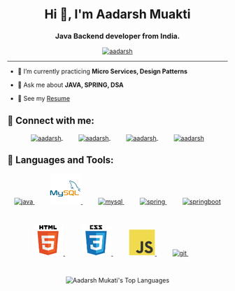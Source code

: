 <h1 align="center">Hi 👋, I'm Aadarsh Muakti</h1>
<h3 align="center">Java Backend developer from India.</h3>



<p align="center"> <a href="https://github.com/ryo-ma/github-profile-trophy"><img src="https://github-profile-trophy.vercel.app/?username=aadarsh11433" alt="aadarsh" /></a> </p>


** **


- 🌱 I’m currently practicing **Micro Services, Design Patterns**

- 💬 Ask me about **JAVA, SPRING, DSA**

- 🧾 See my [Resume](https://drive.google.com/file/d/1JKgPoD1sWvro4gXk2zqXW__FD6fktskj/view?usp=drive_link) 
<!-- - 📫 Visit my [Portfolio](https://aadarsh-mukati.netlify.app/)  -->


## 🧩 Connect with me:</h3>
<p align="center">
<a href="https://www.linkedin.com/in/aadarsh-mukati-62b464221/" target="_blank">
 <img align="center" src="https://raw.githubusercontent.com/rahuldkjain/github-profile-readme-generator/master/src/images/icons/Social/linked-in-alt.svg" alt="aadarsh" height="50" width="50" />
 </a>&emsp; &emsp;
 <a href="mailto:aadarsh11433@gmail.com" target="_blank" >
 <img align="center" src="https://user-images.githubusercontent.com/92370651/185765873-3f7ae27d-e087-49a3-b89c-a5e9b575c7b8.jpg" alt="aadarsh" height="50" width="50"/>
 </a> &emsp; &emsp;
  <a href="https://leetcode.com/aadarsh_mukati/" target="_blank" >
 <img align="center" src="https://user-images.githubusercontent.com/92370651/185765935-d4b8c020-c1cb-4183-9305-e81065dac042.png" alt="aadarsh" height="50" width="50"/>
  </a>&emsp; &emsp;
  <a href="https://www.chess.com/member/aadarsh11433" target="_blank" >
 <img align="center" src="https://user-images.githubusercontent.com/92370651/185765975-634be143-e80d-4051-9acf-14c6220a6f27.png" alt="aadarsh" height="50" width="50"/>
  </a>
</p>


 ## 🚀 Languages and Tools:
 
 <p align="center"> 
 <a href="https://www.java.com" target="_blank" rel="noreferrer">
 <img src="https://cdn.iconscout.com/icon/free/png-64/java-60-1174953.png" alt="java" width="60" height="70"/> 
 </a> &emsp; &emsp;
  <a href="https://www.mysql.com/" target="_blank" rel="noreferrer"> 
 <img src="https://raw.githubusercontent.com/devicons/devicon/master/icons/mysql/mysql-original-wordmark.svg" alt="mysql" width="70" height="70"/> 
 </a> &emsp; &emsp;
  <a href="https://hibernate.org/orm/documentation/5.6/" target="_blank" rel="noreferrer"> 
 <img src="https://user-images.githubusercontent.com/92370651/185764697-d68dd47b-3f17-4493-9ad0-6458223d0f41.png" alt="mysql" width="70" height="70"/> 
 </a>  &emsp; &emsp;
 <a href="https://spring.io/" target="_blank" rel="noreferrer">
 <img src="https://www.vectorlogo.zone/logos/springio/springio-icon.svg" alt="spring" width="60" height="60"/> 
 </a> &emsp; &emsp;
 <a href="https://spring.io/" target="_blank" rel="noreferrer">
 <img src="https://user-images.githubusercontent.com/92370651/185764652-2b95f364-5093-4c37-9e7a-2b80e861cf6a.png" alt="springboot" width="60" height="60"/> 
 </a>
 </p>
 <br/>
  <p align="center"> 
 <a href="https://www.w3.org/html/" target="_blank" rel="noreferrer">
 <img src="https://raw.githubusercontent.com/devicons/devicon/master/icons/html5/html5-original-wordmark.svg" alt="html5" width="70" height="70"/> 
 </a> &emsp; &emsp;
 <a href="https://www.w3schools.com/css/" target="_blank" rel="noreferrer">
 <img src="https://raw.githubusercontent.com/devicons/devicon/master/icons/css3/css3-original-wordmark.svg" alt="css3" width="70" height="70"/> 
 </a> &emsp; &emsp;

 <a href="https://developer.mozilla.org/en-US/docs/Web/JavaScript" target="_blank" rel="noreferrer"> 
 <img src="https://raw.githubusercontent.com/devicons/devicon/master/icons/javascript/javascript-original.svg" alt="javascript" width="60" height="60"/> 
 </a>  &emsp; &emsp;
  <a href="https://git-scm.com/" target="_blank" rel="noreferrer">
 <img src="https://www.vectorlogo.zone/logos/git-scm/git-scm-icon.svg" alt="git" width="60" height="60"/> 
 </a>  &emsp; &emsp;
 
 

 </p>
<br/>

<p align="center"><img alt="Aadarsh Mukati's Top Languages" src="https://github-readme-stats.vercel.app/api/top-langs/?username=aadarsh11433&langs_count=8&count_private=true&layout=compact&theme=react&hide_border=true&bg_color=0D1117" />
 
<!--
## 📊 My Github Stats

  <p align="center">&nbsp;<img align="center" src="https://github-readme-stats.vercel.app/api?username=aadarsh11433&show_icons=true&locale=en&theme=highcontrast" alt="aadarsh11433" /></p>
<br>
<p align="center"><img align="center" src="https://github-readme-streak-stats.herokuapp.com/?user=aadarsh11433&&theme=highcontrast" alt="aadarsh11433" /></p>

<br/>
<img alt="Aadarsh Muakti's Activity Graph" src="https://activity-graph.herokuapp.com/graph?username=aadarsh11433&bg_color=0D1117&color=5BCDEC&line=5BCDEC&point=FFFFFF&hide_border=true&theme=highcontrast" />
-- >
